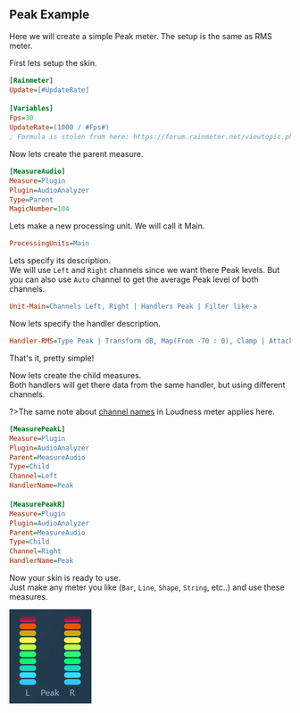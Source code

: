 ## Peak Example

Here we will create a simple Peak meter. The setup is the same as RMS meter.

First lets setup the skin.

```ini
[Rainmeter]
Update=[#UpdateRate]

[Variables]
Fps=30
UpdateRate=(1000 / #Fps#)
; Formula is stolen from here: https://forum.rainmeter.net/viewtopic.php?t=26831#p140108
```

Now lets create the parent measure.

```ini
[MeasureAudio]
Measure=Plugin
Plugin=AudioAnalyzer
Type=Parent
MagicNumber=104
```

Lets make a new processing unit. We will call it Main.

```ini
ProcessingUnits=Main
```

Lets specify its description.<br/>
We will use `Left` and `Right` channels since we want there Peak levels. But you can also use `Auto` channel to get the average Peak level of both channels.

```ini
Unit-Main=Channels Left, Right | Handlers Peak | Filter like-a
```

Now lets specify the handler description.

```ini
Handler-RMS=Type Peak | Transform dB, Map(From -70 : 0), Clamp | Attack 20 | Decay 40 | UpdateRate #Fps#
```

That's it, pretty simple!

Now lets create the child measures.<br/>
Both handlers will get there data from the same handler, but using different channels.

?>The same note about [channel names](/docs/usage-examples/loudness?id=channels) in Loudness meter applies here.

```ini
[MeasurePeakL]
Measure=Plugin
Plugin=AudioAnalyzer
Parent=MeasureAudio
Type=Child
Channel=Left
HandlerName=Peak

[MeasurePeakR]
Measure=Plugin
Plugin=AudioAnalyzer
Parent=MeasureAudio
Type=Child
Channel=Right
HandlerName=Peak
```

Now your skin is ready to use.<br/>
Just make any meter you like (`Bar`, `Line`, `Shape`, `String`, etc..) and use these measures.

<img src="docs\usage-examples\resources\peak.png" title="Peak meter" />
